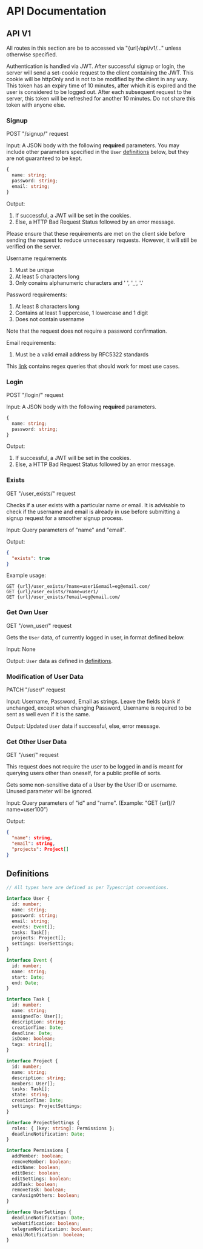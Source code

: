 # API Documentation

## API V1

All routes in this section are be to accessed via "{url}/api/v1/..." unless otherwise specified.

Authentication is handled via JWT. After successful signup or login, the server will send a set-cookie request to the client containing the JWT. This cookie will be httpOnly and is not to be modified by the client in any way. This token has an expiry time of 10 minutes, after which it is expired and the user is considered to be logged out. After each subsequent request to the server, this token will be refreshed for another 10 minutes. Do not share this token with anyone else.

### Signup

POST "/signup/" request

Input: A JSON body with the following **required** parameters. You may include other parameters specified in the `User` [definitions](#definitions) below, but they are not guaranteed to be kept.

```typescript
{
  name: string;
  password: string;
  email: string;
}
```

Output:

1. If successful, a JWT will be set in the cookies.
2. Else, a HTTP Bad Request Status followed by an error message.

Please ensure that these requirements are met on the client side before sending the request to reduce unnecessary requests. However, it will still be verified on the server.

Username requirements

1. Must be unique
2. At least 5 characters long
3. Only conains alphanumeric characters and ' ', '\_', '.'

Password requirements:

1. At least 8 characters long
2. Contains at least 1 uppercase, 1 lowercase and 1 digit
3. Does not contain username

Note that the request does not require a password confirmation.

Email requirements:

1. Must be a valid email address by RFC5322 standards

This [link](https://emailregex.com/) contains regex queries that should work for most use cases.

### Login

POST "/login/" request

Input: A JSON body with the following **required** parameters.

```typescript
{
  name: string;
  password: string;
}
```

Output:

1. If successful, a JWT will be set in the cookies.
2. Else, a HTTP Bad Request Status followed by an error message.

### Exists

GET "/user_exists/" request

Checks if a user exists with a particular name _or_ email. It is advisable to check if the username and email is already in use before submitting a signup request for a smoother signup process.

Input: Query parameters of "name" and "email".

Output:

```json
{
  "exists": true
}
```

Example usage:

```
GET {url}/user_exists/?name=user1&email=eg@email.com/
GET {url}/user_exists/?name=user1/
GET {url}/user_exists/?email=eg@email.com/
```

### Get Own User

GET "/own_user/" request

Gets the `User` data, of currently logged in user, in format defined below.

Input: None

Output: `User` data as defined in [definitions](#definitions).

### Modification of User Data

PATCH "/user/" request

Input: Username, Password, Email as strings. Leave the fields blank if unchanged, except when changing Password, Username is required to be sent as well even if it is the same.

Output: Updated `User` data if successful, else, error message.

### Get Other User Data

GET "/user/" request

This request does not require the user to be logged in and is meant for querying users other than oneself, for a public profile of sorts.

Gets some non-sensitive data of a User by the User ID or username. Unused parameter will be ignored.

Input: Query parameters of "id" and "name". (Example: "GET {url}/?name=user100")

Output:

```json
{
  "name": string,
  "email": string,
  "projects": Project[]
}
```

## Definitions

```typescript
// All types here are defined as per Typescript conventions.

interface User {
  id: number;
  name: string;
  password: string;
  email: string;
  events: Event[];
  tasks: Task[];
  projects: Project[];
  settings: UserSettings;
}

interface Event {
  id: number;
  name: string;
  start: Date;
  end: Date;
}

interface Task {
  id: number;
  name: string;
  assignedTo: User[];
  description: string;
  creationTime: Date;
  deadline: Date;
  isDone: boolean;
  tags: string[];
}

interface Project {
  id: number;
  name: string;
  description: string;
  members: User[];
  tasks: Task[];
  state: string;
  creationTime: Date;
  settings: ProjectSettings;
}

interface ProjectSettings {
  roles: { [key: string]: Permissions };
  deadlineNotification: Date;
}

interface Permissions {
  addMember: boolean;
  removeMember: boolean;
  editName: boolean;
  editDesc: boolean;
  editSettings: boolean;
  addTask: boolean;
  removeTask: boolean;
  canAssignOthers: boolean;
}

interface UserSettings {
  deadlineNotification: Date;
  webNotification: boolean;
  telegramNotification: boolean;
  emailNotification: boolean;
}
```
